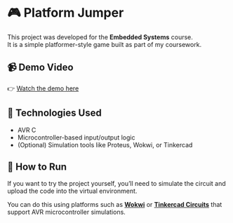 # 🎮 Platform Jumper

This project was developed for the **Embedded Systems** course.  
It is a simple platformer-style game built as part of my coursework.

## 📹 Demo Video

👉 [Watch the demo here](https://www.youtube.com/watch?v=xI6ZSiCKuDQ)

## 🧠 Technologies Used

- AVR C
- Microcontroller-based input/output logic
- (Optional) Simulation tools like Proteus, Wokwi, or Tinkercad

## 🚀 How to Run

If you want to try the project yourself, you’ll need to simulate the circuit and upload the code into the virtual environment.

You can do this using platforms such as **[Wokwi](https://wokwi.com/)** or **[Tinkercad Circuits](https://www.tinkercad.com/)** that support AVR microcontroller simulations.

